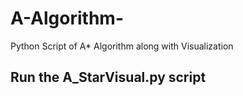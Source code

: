 # A-Algorithm-
Python Script of A* Algorithm along with Visualization 

## Run the A_StarVisual.py script
